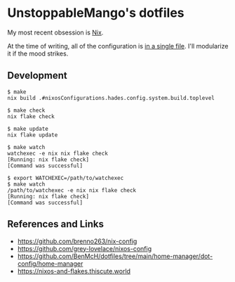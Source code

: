# UnstoppableMango's dotfiles

My most recent obsession is [Nix](https://nixos.org).

At the time of writing, all of the configuration is [in a single file](./hosts/hades/configuration.nix).
I'll modularize it if the mood strikes.

## Development

```shell
$ make
nix build .#nixosConfigurations.hades.config.system.build.toplevel
```

```shell
$ make check
nix flake check
```

```shell
$ make update
nix flake update
```

```shell
$ make watch
watchexec -e nix nix flake check
[Running: nix flake check]
[Command was successful]
```

```shell
$ export WATCHEXEC=/path/to/watchexec
$ make watch
/path/to/watchexec -e nix nix flake check
[Running: nix flake check]
[Command was successful]
```

## References and Links

- <https://github.com/brenno263/nix-config>
- <https://github.com/grey-lovelace/nixos-config>
- <https://github.com/BenMcH/dotfiles/tree/main/home-manager/dot-config/home-manager>
- <https://nixos-and-flakes.thiscute.world>
